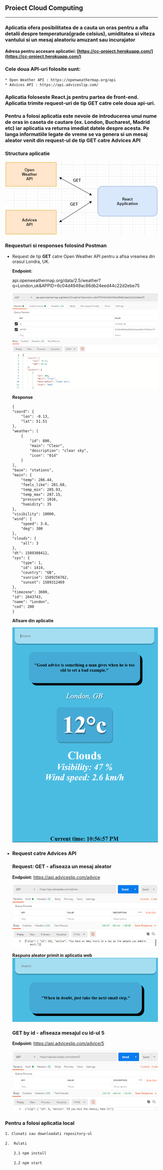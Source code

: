 ## Proiect Cloud Computing
---

### Aplicatia ofera posibilitatea de a cauta un oras pentru a afla detalii despre temperatura(grade celsius), umiditatea si viteza vantului si un mesaj aleatoriu amuzant sau incurajator 

#### Adresa pentru accesare aplicatiei: [https://cc-proiect.herokuapp.com/](https://cc-proiect.herokuapp.com/)

### Cele doua API-uri folosite sunt:

    * Open Weather API : https://openweathermap.org/api
    * Advices API : https://api.adviceslip.com/

### Aplicatia foloseste React.js pentru partea de front-end. Aplicatia trimite request-uri de tip **GET** catre cele doua api-uri.

### Pentru a folosi aplicatia este nevoie de introducerea unui nume de oras in caseta de cautare (ex. London, Bucharest, Madrid etc) iar aplicatia va returna imediat datele despre acesta. Pe langa informatiile legate de vreme se va genera si un mesaj aleator venit din request-ul de tip GET catre Advices API

### Structura aplicatie 

![](/assets/api-structure.png/)

### **Requesturi si responses folosind Postman**

* Request de tip **GET** catre Open Weather API pentru a afisa vreamea din orasul Londra, UK.

    **Endpoint:**  

    api.openweathermap.org/data/2.5/weather?q=London,uk&APPID=6c04d4949ac86db24eed44c22d2ebe75

    ![](/assets/get-weather.PNG/)

    **Response**

    ```
    {
    "coord": {
        "lon": -0.13,
        "lat": 51.51
    },
    "weather": [
        {
            "id": 800,
            "main": "Clear",
            "description": "clear sky",
            "icon": "01d"
        }
    ],
    "base": "stations",
    "main": {
        "temp": 286.44,
        "feels_like": 281.68,
        "temp_min": 285.93,
        "temp_max": 287.15,
        "pressure": 1016,
        "humidity": 35
    },
    "visibility": 10000,
    "wind": {
        "speed": 3.6,
        "deg": 300
    },
    "clouds": {
        "all": 3
    },
    "dt": 1589308412,
    "sys": {
        "type": 1,
        "id": 1414,
        "country": "GB",
        "sunrise": 1589256762,
        "sunset": 1589312469
    },
    "timezone": 3600,
    "id": 2643743,
    "name": "London",
    "cod": 200
    }
    ```

    **Afisare din aplicatie**

    ![](/assets/app-london.PNG)

* ### Request  catre **Advices API** 
    
    ### **Request: GET** - afiseaza un mesaj aleator

    **Endpoint:**   https://api.adviceslip.com/advice

    ![](/assets/getadvice.PNG)

    **Raspuns aleator primit in aplicatia web**
    ![](/assets/advice-app.PNG)

    ### **GET by id** - afiseaza mesajul cu id-ul 5

    **Endpoint:** https://api.adviceslip.com/advice/5  

    ![](/assets/get-advice-by-id.PNG)

### Pentru a folosi aplicatia local
    1. Clonati sau downloadati repository-ul

    2.  Rulati
        
        2.1 npm install

        2.2 npm start

            

